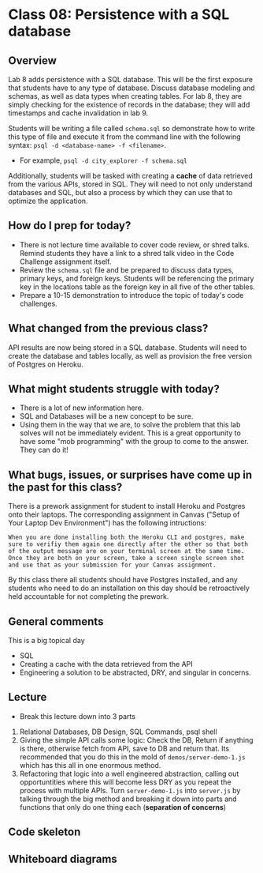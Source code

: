# Class 08: Persistence with a SQL database

## Overview

Lab 8 adds persistence with a SQL database. This will be the first exposure that students have to any type of database. Discuss database modeling and schemas, as well as data types when creating tables. For lab 8, they are simply checking for the existence of records in the database; they will add timestamps and cache invalidation in lab 9. 

Students will be writing a file called `schema.sql` so demonstrate how to write this type of file and execute it from the command line with the following syntax: `psql -d <database-name> -f <filename>`.
  - For example, `psql -d city_explorer -f schema.sql`
  
Additionally, students will be tasked with creating a **cache** of data retrieved from the various APIs, stored in SQL. They will need to not only understand databases and SQL, but also a process by which they can use that to optimize the application.

## How do I prep for today?

- There is not lecture time available to cover code review, or shred talks. Remind students they have a link to a shred talk video in the Code Challenge assignment itself. 
- Review the `schema.sql` file and be prepared to discuss data types, primary keys, and foreign keys. Students will be referencing the primary key in the locations table as the foreign key in all five of the other tables.
- Prepare a 10-15 demonstration to introduce the topic of today's code challenges.

## What changed from the previous class?

API results are now being stored in a SQL database. Students will need to create the database and tables locally, as well as provision the free version of Postgres on Heroku. 

## What might students struggle with today?
* There is a lot of new information here.
* SQL and Databases will be a new concept to be sure.
* Using them in the way that we are, to solve the problem that this lab solves will not be immediately evident.  This is a great opportunity to have some "mob programming" with the group to come to the answer. They can do it!

## What bugs, issues, or surprises have come up in the past for this class?

There is a prework assignment for student to install Heroku and Postgres onto their laptops. The corresponding assignment in Canvas ("Setup of Your Laptop Dev Environment") has the following intructions:

```When you are done installing both the Heroku CLI and postgres, make sure to verifiy them again one directly after the other so that both of the output message are on your terminal screen at the same time. Once they are both on your screen, take a screen single screen shot and use that as your submission for your Canvas assignment.```

By this class there all students should have Postgres installed, and any students who need to do an installation on this day should be retroactively held accountable for not completing the prework.

## General comments
This is a big topical day
* SQL
* Creating a cache with the data retrieved from the API
* Engineering a solution to be abstracted, DRY, and singular in concerns.

## Lecture
* Break this lecture down into 3 parts
1. Relational Databases, DB Design, SQL Commands, psql shell
1. Giving the simple API calls some logic: Check the DB, Return if anything is there, otherwise fetch from API, save to DB and return that. Its recommended that you do this in the mold of `demos/server-demo-1.js` which has this all in one enormous method.
1. Refactoring that logic into a well engineered abstraction, calling out opportuntities where this will become less DRY as you repeat the process with multiple APIs.  Turn `server-demo-1.js` into `server.js` by talking through the big method and breaking it down into parts and functions that only do one thing each (**separation of concerns**)

## Code skeleton

## Whiteboard diagrams
